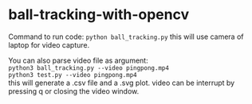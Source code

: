 # ball-tracking-with-opencv

Command to run code:
`python ball_tracking.py` this will use camera of laptop for video capture.

You can also parse video file as argument:  
`python3 ball_tracking.py --video pingpong.mp4` \
`python3 test.py --video pingpong.mp4`\
this will generate a .csv file and a .svg plot.
video can be interrupt by pressing q or closing the video window.

